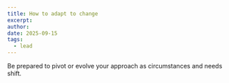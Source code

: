 ```yaml
---
title: How to adapt to change
excerpt:
author:
date: 2025-09-15
tags:
  - lead
---
```


Be prepared to pivot or evolve your approach as circumstances and needs shift.
